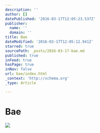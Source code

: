 ```yaml
---
description: ''
author: []
datePublished: '2016-03-17T12:05:23.537Z'
publisher:
  name: ''
  domain: ''
title: Bae
dateModified: '2016-03-17T12:05:12.941Z'
starred: true
sourcePath: _posts/2016-03-17-bae.md
published: true
inFeed: true
hasPage: true
inNav: false
url: bae/index.html
_context: 'http://schema.org'
_type: Article

---
```

# Bae
![](https://the-grid-user-content.s3-us-west-2.amazonaws.com/f7b59286-ec0b-4be7-ac3b-53880b7b5bb9.png)